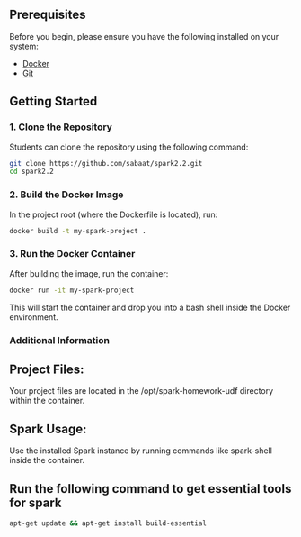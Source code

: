 ## Prerequisites

Before you begin, please ensure you have the following installed on your system:

- [Docker](https://docs.docker.com/get-docker/)
- [Git](https://git-scm.com/downloads)

## Getting Started

### 1. Clone the Repository

Students can clone the repository using the following command:

```bash
git clone https://github.com/sabaat/spark2.2.git
cd spark2.2
```

### 2. Build the Docker Image
In the project root (where the Dockerfile is located), run:

```bash
docker build -t my-spark-project .
```

### 3. Run the Docker Container
After building the image, run the container:

```bash
docker run -it my-spark-project
```

This will start the container and drop you into a bash shell inside the Docker environment.

### Additional Information
## Project Files:
Your project files are located in the /opt/spark-homework-udf directory within the container.
## Spark Usage:
Use the installed Spark instance by running commands like spark-shell inside the container.


## Run the following command to get essential tools for spark
```bash
apt-get update && apt-get install build-essential
```

